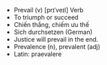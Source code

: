 - Prevail (v)	[prɪˈveɪl]	Verb
- To triumph or succeed
- Chiến thắng, chiếm ưu thế
- Sich durchsetzen (German)
- Justice will prevail in the end.
- Prevalence (n), prevalent (adj)
- Latin: praevalere